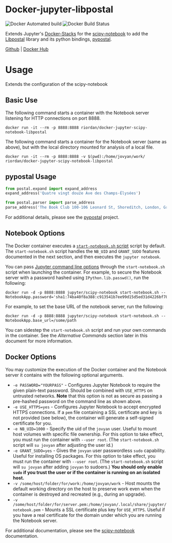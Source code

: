 Docker-jupyter-libpostal
=========================

![Docker Automated build](https://img.shields.io/docker/automated/riordan/docker-jupyter-scipy-notebook-libpostal.svg)
![Docker Build Status](https://img.shields.io/docker/build/riordan/docker-jupyter-scipy-notebook-libpostal.svg)

Extends Jupyter's [Docker-Stacks](https://github.com/jupyter/docker-stacks) for the [scipy-notebook](https://github.com/jupyter/docker-stacks/tree/master/scipy-notebook) to add the [Libpostal](https://github.com/openvenues/libpostal) library and its python bindings, [pypostal](https://github.com/openvenues/pypostal).

[Github](https://github.com/riordan/docker-jupyter-libpostal) | [Docker Hub](https://hub.docker.com/r/riordan/docker-jupyter-scipy-notebook-libpostal/)

# Usage
Extends the configuration of the scipy-notebook
## Basic Use

The following command starts a container with the Notebook server listening for HTTP connections on port 8888.

```
docker run -it --rm -p 8888:8888 riordan/docker-jupyter-scipy-notebook-libpostal
```

The following command starts a container for the Notebook server (same as above), but with the local directory mounted for analysis of a local file.

```
docker run -it --rm -p 8888:8888 -v $(pwd):/home/jovyan/work/ riordan/docker-jupyter-scipy-notebook-libpostal
```

## pypostal Usage
```python
from postal.expand import expand_address
expand_address('Quatre vingt douze Ave des Champs-Élysées')

from postal.parser import parse_address
parse_address('The Book Club 100-106 Leonard St, Shoreditch, London, Greater London, EC2A 4RH, United Kingdom')
```
For additional details, please see the [pypostal](https://github.com/openvenues/pypostal) project.


## Notebook Options

The Docker container executes a [`start-notebook.sh` script](../base-notebook/start-notebook.sh) script by default. The `start-notebook.sh` script handles the `NB_UID` and `GRANT_SUDO` features documented in the next section, and then executes the `jupyter notebook`.

You can pass [Jupyter command line options](http://jupyter.readthedocs.org/en/latest/config.html#command-line-arguments) through the `start-notebook.sh` script when launching the container. For example, to secure the Notebook server with a password hashed using `IPython.lib.passwd()`, run the following:

```
docker run -d -p 8888:8888 jupyter/scipy-notebook start-notebook.sh --NotebookApp.password='sha1:74ba40f8a388:c913541b7ee99d15d5ed31d4226bf7838f83a50e'
```

For example, to set the base URL of the notebook server, run the following:

```
docker run -d -p 8888:8888 jupyter/scipy-notebook start-notebook.sh --NotebookApp.base_url=/some/path
```

You can sidestep the `start-notebook.sh` script and run your own commands in the container. See the *Alternative Commands* section later in this document for more information.


## Docker Options

You may customize the execution of the Docker container and the Notebook server it contains with the following optional arguments.

* `-e PASSWORD="YOURPASS"` - Configures Jupyter Notebook to require the given plain-text password. Should be combined with `USE_HTTPS` on untrusted networks. **Note** that this option is not as secure as passing a pre-hashed password on the command line as shown above.
* `-e USE_HTTPS=yes` - Configures Jupyter Notebook to accept encrypted HTTPS connections. If a `pem` file containing a SSL certificate and key is not provided (see below), the container will generate a self-signed certificate for you.
* `-e NB_UID=1000` - Specify the uid of the `jovyan` user. Useful to mount host volumes with specific file ownership. For this option to take effect, you must run the container with `--user root`. (The `start-notebook.sh` script will `su jovyan` after adjusting the user id.)
* `-e GRANT_SUDO=yes` - Gives the `jovyan` user passwordless `sudo` capability. Useful for installing OS packages. For this option to take effect, you must run the container with `--user root`. (The `start-notebook.sh` script will `su jovyan` after adding `jovyan` to sudoers.) **You should only enable `sudo` if you trust the user or if the container is running on an isolated host.**
* `-v /some/host/folder/for/work:/home/jovyan/work` - Host mounts the default working directory on the host to preserve work even when the container is destroyed and recreated (e.g., during an upgrade).
* `-v /some/host/folder/for/server.pem:/home/jovyan/.local/share/jupyter/notebook.pem` - Mounts a SSL certificate plus key for `USE_HTTPS`. Useful if you have a real certificate for the domain under which you are running the Notebook server.

For additional documentation, please see the [scipy-notebook](https://github.com/jupyter/docker-stacks/tree/master/scipy-notebook) documentation.
